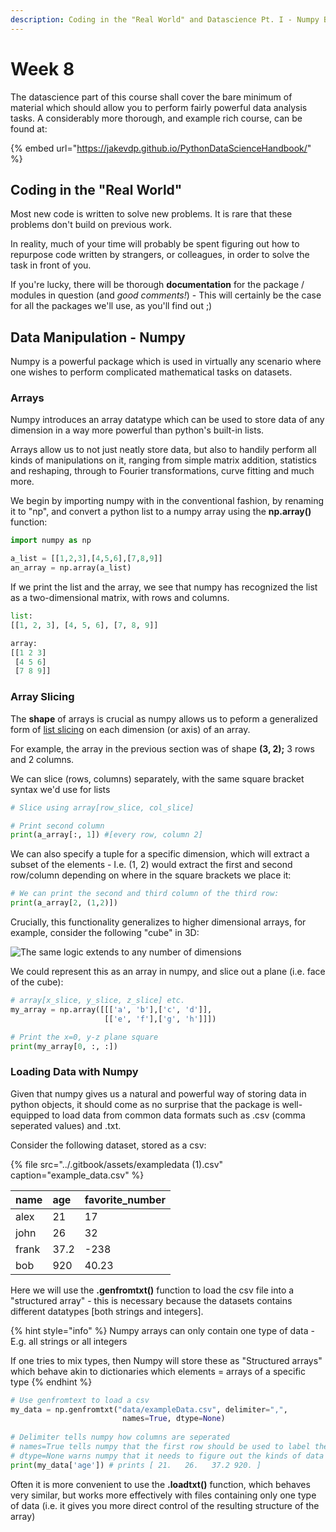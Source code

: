 ```yaml
---
description: Coding in the "Real World" and Datascience Pt. I - Numpy Basics
---
```


# Week 8

The datascience part of this course shall cover the bare minimum of material which should allow you to perform fairly powerful data analysis tasks. A considerably more thorough, and example rich course, can be found at: 

{% embed url="https://jakevdp.github.io/PythonDataScienceHandbook/" %}

## Coding in the "Real World"

Most new code is written to solve new problems. It is rare that these problems don't build on previous work.

In reality, much of your time will probably be spent figuring out how to repurpose code written by strangers, or colleagues, in order to solve the task in front of you.

If you're lucky, there will be thorough **documentation** for the package / modules in question \(and _good comments!_\) - This will certainly be the case for all the packages we'll use, as you'll find out ;\)

## Data Manipulation - Numpy

Numpy is a powerful package which is used in virtually any scenario where one wishes to perform complicated mathematical tasks on datasets.

### Arrays

Numpy introduces an array datatype which can be used to store data of any dimension in a way more powerful than python's built-in lists. 

Arrays allow us to not just neatly store data, but also to handily perform all kinds of manipulations on it, ranging from simple matrix addition, statistics and reshaping, through to Fourier transformations, curve fitting and much more.

We begin by importing numpy with in the conventional fashion, by renaming it to "np", and convert a python list to a numpy array using the **np.array\(\)** function:

```python
import numpy as np

a_list = [[1,2,3],[4,5,6],[7,8,9]]
an_array = np.array(a_list)
```

If we print the list and the array, we see that numpy has recognized the list as a two-dimensional matrix, with rows and columns.

```python
list: 
[[1, 2, 3], [4, 5, 6], [7, 8, 9]]

array:
[[1 2 3]
 [4 5 6]
 [7 8 9]]
```

### Array Slicing

The **shape** of arrays is crucial as numpy allows us to peform a generalized form of [list slicing](week-3/extensions.md#List-Slicing) on each dimension \(or axis\) of an array.

For example, the array in the previous section was of shape **\(3, 2\);**  3 rows and 2 columns.

We can slice \(rows, columns\) separately, with the same square bracket syntax we'd use for lists

```python
# Slice using array[row_slice, col_slice]

# Print second column
print(a_array[:, 1]) #[every row, column 2]
```

We can also specify a tuple for a specific dimension, which will extract a subset of the elements - I.e. \(1, 2\) would extract the first and second row/column depending on where in the square brackets we place it:

```python
# We can print the second and third column of the third row:
print(a_array[2, (1,2)])
```

Crucially, this functionality generalizes to higher dimensional arrays, for example, consider the following "cube" in 3D:

![The same logic extends to any number of dimensions](../.gitbook/assets/image%20%285%29.png)

We could represent this as an array in numpy, and slice out a plane \(i.e. face of the cube\):

```python
# array[x_slice, y_slice, z_slice] etc.
my_array = np.array([[['a', 'b'],['c', 'd']],
                     [['e', 'f'],['g', 'h']]])

# Print the x=0, y-z plane square
print(my_array[0, :, :])
```

### Loading Data with Numpy

Given that numpy gives us a natural and powerful way of storing data in python objects, it should come as no surprise that the package is well-equipped to load data from common data formats such as .csv \(comma seperated values\) and .txt.

Consider the following dataset, stored as a csv:

{% file src="../.gitbook/assets/exampledata \(1\).csv" caption="example\_data.csv" %}

| name | age | favorite\_number |
| :--- | :--- | :--- |
| alex | 21 | 17 |
| john | 26 | 32 |
| frank | 37.2 | -238 |
| bob | 920 | 40.23 |

Here we will use the **.genfromtxt\(\)** function to load the csv file into a "structured array" - this is necessary because the datasets contains different datatypes \[both strings and integers\].

{% hint style="info" %}
Numpy arrays can only contain one type of data - E.g. all strings or all integers

If one tries to mix types, then Numpy will store these as "Structured arrays" which behave akin to dictionaries which elements = arrays of a specific type
{% endhint %}

```python
# Use genfromtext to load a csv
my_data = np.genfromtxt("data/exampleData.csv", delimiter=",", 
                         names=True, dtype=None)
    
# Delimiter tells numpy how columns are seperated
# names=True tells numpy that the first row should be used to label the columns
# dtype=None warns numpy that it needs to figure out the kinds of data itself
print(my_data['age']) # prints [ 21.   26.   37.2 920. ]
```

Often it is more convenient to use the **.loadtxt\(\)** function, which behaves very similar, but works more effectively with files containing only one type of data \(i.e. it gives you more direct control of the resulting structure of the array\)

